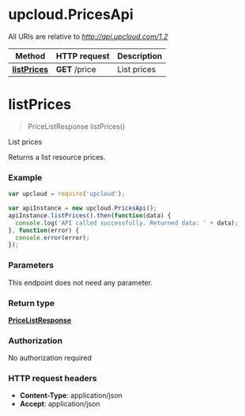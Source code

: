 # upcloud.PricesApi

All URIs are relative to *http://api.upcloud.com/1.2*

Method | HTTP request | Description
------------- | ------------- | -------------
[**listPrices**](PricesApi.md#listPrices) | **GET** /price | List prices


<a name="listPrices"></a>
# **listPrices**
> PriceListResponse listPrices()

List prices

Returns a list resource prices.

### Example
```javascript
var upcloud = require('upcloud');

var apiInstance = new upcloud.PricesApi();
apiInstance.listPrices().then(function(data) {
  console.log('API called successfully. Returned data: ' + data);
}, function(error) {
  console.error(error);
});

```

### Parameters
This endpoint does not need any parameter.

### Return type

[**PriceListResponse**](PriceListResponse.md)

### Authorization

No authorization required

### HTTP request headers

 - **Content-Type**: application/json
 - **Accept**: application/json

